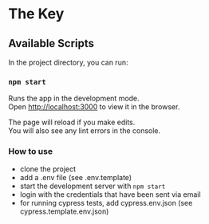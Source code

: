 # The Key

## Available Scripts

In the project directory, you can run:

### `npm start`

Runs the app in the development mode.\
Open [http://localhost:3000](http://localhost:3000) to view it in the browser.

The page will reload if you make edits.\
You will also see any lint errors in the console.

### How to use

- clone the project
- add a .env file (see .env.template)
- start the development server with `npm start`
- login with the credentials that have been sent via email
- for running cypress tests, add cypress.env.json (see cypress.template.env.json)
